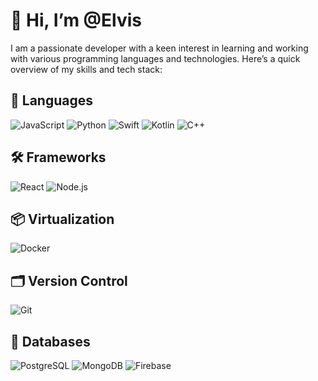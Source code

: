 # 👋 Hi, I’m @Elvis

I am a passionate developer with a keen interest in learning and working with various programming languages and technologies. Here’s a quick overview of my skills and tech stack:

## 🚀 Languages
<p>
  <img src="https://img.shields.io/badge/JavaScript-F7DF1E?style=flat&logo=javascript&logoColor=black" alt="JavaScript">
  <img src="https://img.shields.io/badge/Python-3776AB?style=flat&logo=python&logoColor=white" alt="Python">
  <img src="https://img.shields.io/badge/Swift-F05138?style=flat&logo=swift&logoColor=white" alt="Swift">
  <img src="https://img.shields.io/badge/Kotlin-0095D5?style=flat&logo=kotlin&logoColor=white" alt="Kotlin">
  <img src="https://img.shields.io/badge/C%2B%2B-00599C?style=flat&logo=c%2B%2B&logoColor=white" alt="C++">
</p>

## 🛠 Frameworks
<p>
  <img src="https://img.shields.io/badge/React-61DAFB?style=flat&logo=react&logoColor=black" alt="React">
  <img src="https://img.shields.io/badge/Node.js-339933?style=flat&logo=node-dot-js&logoColor=white" alt="Node.js">
</p>

## 📦 Virtualization
<p>
  <img src="https://img.shields.io/badge/Docker-2496ED?style=flat&logo=docker&logoColor=white" alt="Docker">
</p>

## 🗂 Version Control
<p>
  <img src="https://img.shields.io/badge/Git-F05032?style=flat&logo=git&logoColor=white" alt="Git">
</p>

## 💾 Databases
<p>
  <img src="https://img.shields.io/badge/PostgreSQL-336791?style=flat&logo=postgresql&logoColor=white" alt="PostgreSQL">
  <img src="https://img.shields.io/badge/MongoDB-47A248?style=flat&logo=mongodb&logoColor=white" alt="MongoDB">
  <img src="https://img.shields.io/badge/Firebase-FFCA28?style=flat&logo=firebase&logoColor=black" alt="Firebase">
</p>

